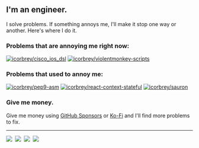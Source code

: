 ## I'm an engineer.

I solve problems. If something annoys me, I'll make it stop one way or another.
Here's where I do it.

### Problems that are annoying me right now:

[![icorbrey/cisco_ios_dsl](https://github-readme-stats.vercel.app/api/pin/?username=icorbrey&repo=cisco_ios_dsl&theme=github_dark)](https://github.com/icorbrey/cisco_ios_dsl)
[![icorbrey/violentmonkey-scripts](https://github-readme-stats.vercel.app/api/pin/?username=icorbrey&repo=violentmonkey-scripts&theme=github_dark)](https://github.com/icorbrey/violentmonkey-scripts)
  
### Problems that used to annoy me:

[![icorbrey/pep9-asm](https://github-readme-stats.vercel.app/api/pin/?username=icorbrey&repo=pep9-asm&theme=github_dark)](https://github.com/icorbrey/pep9-asm)
[![icorbrey/react-context-stateful](https://github-readme-stats.vercel.app/api/pin/?username=icorbrey&repo=react-context-stateful&theme=github_dark)](https://github.com/icorbrey/react-context-stateful)
[![icorbrey/sauron](https://github-readme-stats.vercel.app/api/pin/?username=icorbrey&repo=sauron&theme=github_dark)](https://github.com/icorbrey/sauron)

### Give me money.

Give me money using [GitHub Sponsors][sponsor-link] or [Ko-Fi][kofi-link] and
I'll find more problems to fix.
  
---

[![][linkedin-icon]][linkedin-link]&nbsp;
[![][printables-icon]][printables-link]&nbsp;
[![][twitter-icon]][twitter-link]&nbsp;
[![][kofi-icon]][kofi-link]&nbsp;

[sponsor-link]: https://github.com/sponsors/icorbrey "Sponsor Isaac Corbrey on GitHub"

[linkedin-icon]: ./icons/linkedin.svg
[linkedin-link]: https://linkedin.com/in/icorbrey "Connect with Isaac Corbrey on LinkedIn"

[twitter-icon]: ./icons/twitter.svg
[twitter-link]: https://twitter.com/icorbrey "Follow Isaac Corbrey on Twitter"

[printables-icon]: ./icons/printables.svg
[printables-link]: https://www.printables.com/social/247535-icorbrey/about "Check out Isaac Corbrey's models on Printables"

[kofi-icon]: ./icons/kofi.svg
[kofi-link]: https://ko-fi.com/icorbrey "Support Isaac Corbrey on Ko-Fi"
